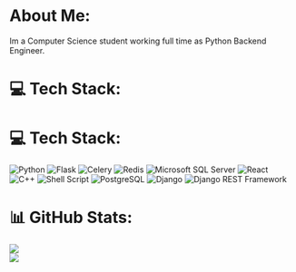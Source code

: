 # About Me:
Im a Computer Science student working full time as Python Backend Engineer.

# 💻 Tech Stack:
# 💻 Tech Stack:

![Python](https://img.shields.io/badge/-Python-3670A0?style=flat-square&logo=python&logoColor=ffdd54)
![Flask](https://img.shields.io/badge/-Flask-000000?style=flat-square&logo=flask&logoColor=white)
![Celery](https://img.shields.io/badge/-Celery-a9cc54?style=flat-square&logo=celery&logoColor=ddf4a4)
![Redis](https://img.shields.io/badge/-Redis-DD0031?style=flat-square&logo=redis&logoColor=white)
![Microsoft SQL Server](https://img.shields.io/badge/-Microsoft_SQL_Server-CC2927?style=flat-square&logo=microsoftsqlserver&logoColor=white)
![React](https://img.shields.io/badge/-React-61DAFB?style=flat-square&logo=react&logoColor=white)
![C++](https://img.shields.io/badge/-C++-00599C?style=flat-square&logo=c%2B%2B&logoColor=white)
![Shell Script](https://img.shields.io/badge/-Shell_Script-121011?style=flat-square&logo=gnu-bash&logoColor=white)
![PostgreSQL](https://img.shields.io/badge/-PostgreSQL-336791?style=flat-square&logo=postgresql&logoColor=white)
![Django](https://img.shields.io/badge/-Django-092E20?style=flat-square&logo=django&logoColor=white)
![Django REST Framework](https://img.shields.io/badge/-Django_REST_Framework-ff1709?style=flat-square&logo=django&logoColor=white&color=ff1709&labelColor=gray)

# 📊 GitHub Stats:
![](https://github-readme-streak-stats.herokuapp.com/?user=mwdev22&theme=dark&hide_border=false)<br/>
![](https://github-readme-stats.vercel.app/api/top-langs/?username=mwdev22&theme=dark&hide_border=false&include_all_commits=false&count_private=false&layout=compact)


<!-- Proudly created with GPRM ( https://gprm.itsvg.in ) -->
